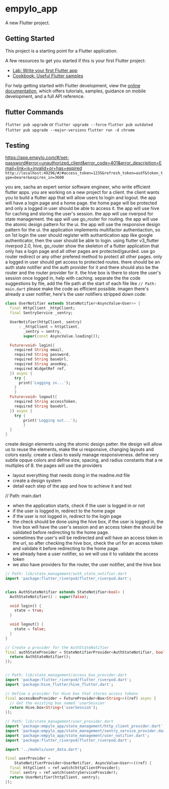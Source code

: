# empylo_app

A new Flutter project.

## Getting Started

This project is a starting point for a Flutter application.

A few resources to get you started if this is your first Flutter project:

- [Lab: Write your first Flutter app](https://docs.flutter.dev/get-started/codelab)
- [Cookbook: Useful Flutter samples](https://docs.flutter.dev/cookbook)

For help getting started with Flutter development, view the
[online documentation](https://docs.flutter.dev/), which offers tutorials,
samples, guidance on mobile development, and a full API reference.

## flutter Commands

`flutter pub upgrade` or `flutter upgrade --force`
`flutter pub outdated`
`flutter pub upgrade --major-versions`
`flutter run -d chrome`
## Testing
https://app.empylo.com/#/set-password#error=unauthorized_client&error_code=401&error_description=Email+link+is+invalid+or+has+expired
`http://localhost:49296/#/#access_token=1235&refresh_token=asdf&token_type=bearer&expires_in=3600`

you are, sacha an expert senior software engineer, who write efficient flutter apps. you are working on a new project for a client. the client wants you to build a flutter app that will allow users to login and logout. the app will have a login page and a home page. the home page will be protected and only a logged in user should be able to access it. the app will use hive for caching and storing the user's session. the app will use riverpod for state management. the app will use go_router for routing. the app will use the atomic design pattern for the ui. the app will use the responsive design pattern for the ui.
the application implements multifactor authentiaction, so on 1st login the user should register with authantication app like google authenticator, then the user should be able to login.
using flutter v3_flutter riverpod 2.0, hive, go_router show the skeleton of a flutter application that only has a login page and all other pages are protected/gaurded. use go router redirect or any other prefered method to protect all other pages. only a logged in user should get access to protected routes. there should be an auth state notifier and the auth provider for it and there should also be the router and the router provider for it. the hive box is there to store the user's session once logged in, help with caching. separate the the code suggestions by file, add the file path at the start of each file like `// Path: main.dart` please make the code as efficient possible. imagen there's already a  user notifier,
here's the user notifiers stripped down code:

```dart
class UserNotifier extends StateNotifier<AsyncValue<User>> {
  final HttpClient _httpClient;
  final SentryService _sentry;

  UserNotifier(httpClient, sentry)
      : _httpClient = httpClient,
        _sentry = sentry,
        super(const AsyncValue.loading());

  Future<void> login({
    required String email,
    required String password,
    required String baseUrl,
    required String anonKey,
    required WidgetRef ref,
  }) async {
    try {
      print('Logging in...');
    }
    }
  Future<void> logout({
    required String accessToken,
    required String baseUrl,
  }) async {
    try {
        print('Logging out...');
        }
  }
}
```

create design elements using the atomic design patter. the design will allow us to reuse the elements, make the ui
responsive, changing layouts and colors easily. create a
class to easily manage responsiveness. define very subtle
opque colors and define size, spacing, and radius constants
that a re multiples of 8. the pages will use the providers

- layout everything that needs doing in the readme.md file
- create a design system
- detail each step of the app and how to achieve it and test

// Path: main.dart
- when the application starts, check if the user is logged in or not
- if the user is logged in, redirect to the home page
- if the user is not logged in, redirect to the login page
- the check should be done using the hive box, if the user is logged in, the hive box will have the user's session and an access token the should be validated before redirecting to the home page.
- sometimes the user's will be redirected and will have an access token in the 
url, so after checking the hive box, check the url for an access token and validate it before redirecting to the home page.
- we already have a user notifier, so we will use it to validate the access token
- we also have providers for the router, the user notifier, and the hive box
```dart
// Path: lib/state_management/auth_state_notifier.dart
import 'package:flutter_riverpod/flutter_riverpod.dart';


class AuthStateNotifier extends StateNotifier<bool> {
  AuthStateNotifier() : super(false);

  void login() {
    state = true;
  }

  void logout() {
    state = false;
  }
}

// Create a provider for the AuthStateNotifier
final authStateProvider = StateNotifierProvider<AuthStateNotifier, bool>((ref) {
  return AuthStateNotifier();
});


// Path: lib/state_management/access_box_provider.dart
import 'package:flutter_riverpod/flutter_riverpod.dart';
import 'package:hive_flutter/hive_flutter.dart';

// Define a provider for Hive box that stores access tokens
final accessBoxProvider = FutureProvider<Box<String>>((ref) async {
  // Get the existing box named 'userSession'
  return Hive.box<String>('userSession');
});

// Path: lib/state_management/user_provider.dart
import 'package:empylo_app/state_management/http_client_provider.dart';
import 'package:empylo_app/state_management/sentry_service_provider.dart';
import 'package:empylo_app/state_management/user_notifier.dart';
import 'package:flutter_riverpod/flutter_riverpod.dart';

import '../models/user_data.dart';

final userProvider =
    StateNotifierProvider<UserNotifier, AsyncValue<User>>((ref) {
  final httpClient = ref.watch(httpClientProvider);
  final sentry = ref.watch(sentryServiceProvider);
  return UserNotifier(httpClient, sentry);
});



```